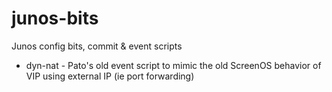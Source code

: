 # junos-bits
Junos config bits, commit &amp; event scripts

* dyn-nat - Pato's old event script to mimic the old ScreenOS behavior of VIP using external IP (ie port forwarding)
